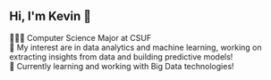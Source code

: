 ## Hi, I'm Kevin 👋

<!--
**kevinzhuang01/kevinzhuang01** is a ✨ _special_ ✨ repository because its `README.md` (this file) appears on your GitHub profile.
-->
👩🏻‍💻 Computer Science Major at CSUF<br/>
🤔 My interest are in data analytics and machine learning, working on extracting insights from data and building predictive models!<br/>
💭 Currently learning and working with Big Data technologies!<br/>
